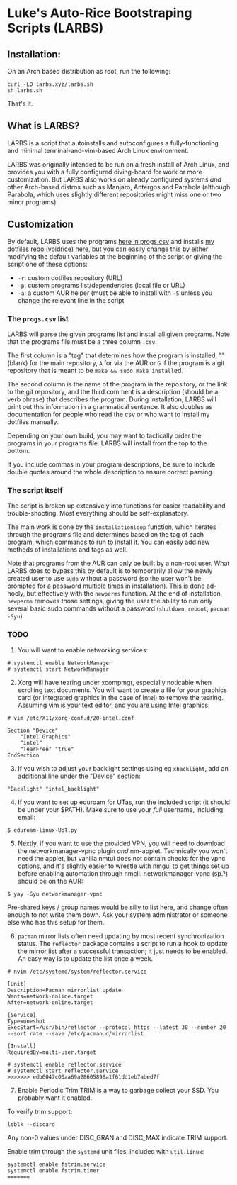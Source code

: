 # Luke's Auto-Rice Bootstraping Scripts (LARBS)


## Installation:

On an Arch based distribution as root, run the following:

```
curl -LO larbs.xyz/larbs.sh
sh larbs.sh
```

That's it.

## What is LARBS?

LARBS is a script that autoinstalls and autoconfigures a fully-functioning
and minimal terminal-and-vim-based Arch Linux environment.

LARBS was originally intended to be run on a fresh install of Arch Linux, and
provides you with a fully configured diving-board for work or more
customization. But LARBS also works on already configured systems *and* other
Arch-based distros such as Manjaro, Antergos and Parabola (although Parabola,
which uses slightly different repositories might miss one or two minor
programs).

## Customization

By default, LARBS uses the programs [here in progs.csv](progs.csv) and installs
[my dotfiles repo (voidrice) here](https://github.com/lukesmithxyz/voidrice),
but you can easily change this by either modifying the default variables at the
beginning of the script or giving the script one of these options:

- `-r`: custom dotfiles repository (URL)
- `-p`: custom programs list/dependencies (local file or URL)
- `-a`: a custom AUR helper (must be able to install with `-S` unless you
  change the relevant line in the script

### The `progs.csv` list

LARBS will parse the given programs list and install all given programs. Note
that the programs file must be a three column `.csv`.

The first column is a "tag" that determines how the program is installed, ""
(blank) for the main repository, `A` for via the AUR or `G` if the program is a
git repository that is meant to be `make && sudo make install`ed.

The second column is the name of the program in the repository, or the link to
the git repository, and the third comment is a description (should be a verb
phrase) that describes the program. During installation, LARBS will print out
this information in a grammatical sentence. It also doubles as documentation
for people who read the csv or who want to install my dotfiles manually.

Depending on your own build, you may want to tactically order the programs in
your programs file. LARBS will install from the top to the bottom.

If you include commas in your program descriptions, be sure to include double quotes around the whole description to ensure correct parsing.

### The script itself

The script is broken up extensively into functions for easier readability and
trouble-shooting. Most everything should be self-explanatory.

The main work is done by the `installationloop` function, which iterates
through the programs file and determines based on the tag of each program,
which commands to run to install it. You can easily add new methods of
installations and tags as well.

Note that programs from the AUR can only be built by a non-root user. What
LARBS does to bypass this by default is to temporarily allow the newly created
user to use `sudo` without a password (so the user won't be prompted for a
password multiple times in installation). This is done ad-hocly, but
effectively with the `newperms` function. At the end of installation,
`newperms` removes those settings, giving the user the ability to run only
several basic sudo commands without a password (`shutdown`, `reboot`,
`pacman -Syu`).

### TODO

1. You will want to enable networking services:
```
# systemctl enable NetworkManager
# systemctl start NetworkManager
```

2. Xorg will have tearing under xcompmgr, especially noticable when scrolling
text documents. You will want to create a file for your graphics card (or
integrated graphics in the case of Intel) to remove the tearing.
Assuming vim is your text editor, and you are using Intel graphics:
```
# vim /etc/X11/xorg-conf.d/20-intel.conf

Section "Device"
	"Intel Graphics"
	"intel"
	"TearFree" "true"
EndSection
```
3. If you wish to adjust your backlight settings using eg ```xbacklight```, add
an additional line under the "Device" section:
```
"Backlight" "intel_backlight"
```

4. If you want to set up eduroam for UTas, run the included script (it should be
under your $PATH). Make sure to use your _full_ username, including email:
```
$ eduroam-linux-UoT.py
```

5. Nextly, if you want to use the provided VPN, you will need to download the
networkmanager-vpnc plugin _and_ nm-applet. Technically you won't need the applet,
but vanilla nmtui does not contain checks for the vpnc options, and it's slightly
easier to wrestle with nmgui to get things set up before enabling automation through
nmcli.
networkmanager-vpnc (sp.?) should be on the AUR:
```
$ yay -Syu networkmanager-vpnc
```
Pre-shared keys / group names would be silly to list here, and change often enough to not write them down.
Ask your system administrator or someone else who has this setup for them.

6. ```pacman``` mirror lists often need updating by most recent synchronization status.
The ```reflector``` package contains a script to run a hook to update the mirror list
after a successful transaction; it just needs to be enabled.
An easy way is to update the list once a week.
```
# nvim /etc/systemd/system/reflector.service

[Unit]
Description=Pacman mirrorlist update
Wants=network-online.target
After=network-online.target

[Service]
Type=oneshot
ExecStart=/usr/bin/reflector --protocol https --latest 30 --number 20 --sort rate --save /etc/pacman.d/mirrorlist

[Install]
RequiredBy=multi-user.target

# systemctl enable reflector.service
# systemctl start reflector.service
>>>>>>> edb6047c00aa69a28605898a1f61dd1eb7abed7f
```

7. Enable Periodic Trim
TRIM is a way to garbage collect your SSD. You probably want it enabled.

To verify trim support:
```
lsblk --discard
```
Any non-0 values under DISC_GRAN and DISC_MAX indicate TRIM support.

Enable trim through the ```systemd``` unit files, included with ```util.linux```:
```
systemctl enable fstrim.service
systemctl enable fstrim.timer
=======
